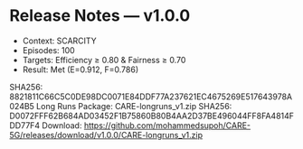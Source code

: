 ﻿# Release Notes — v1.0.0
- Context: SCARCITY
- Episodes: 100
- Targets: Efficiency ≥ 0.80 & Fairness ≥ 0.70
- Result: Met (E=0.912, F=0.786)

SHA256: 8821811C66C5C0DE98DC0071E84DDF77A237621EC4675269E517643978A024B5
Long Runs Package: CARE-longruns_v1.zip
SHA256: D0072FFF62B684AD03452F1B75860B80B4AA2D37BE496044FF8FA4814FDD77F4
Download: https://github.com/mohammedsupoh/CARE-5G/releases/download/v1.0.0/CARE-longruns_v1.zip
